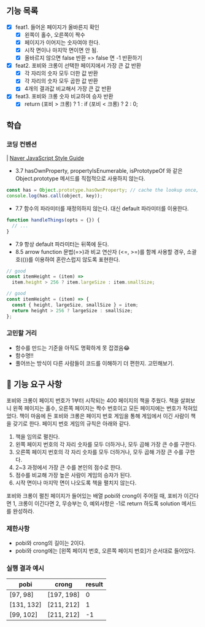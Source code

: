 ## 기능 목록

- [x] feat1. 들어온 페이지가 올바른지 확인
  - [x] 왼쪽이 홀수, 오른쪽이 짝수
  - [x] 페이지가 이어지는 숫자여야 한다.
  - [x] 시작 면이나 마지막 면이면 안 됨.
  - [x] 올바르지 않으면 false 반환 => false 면 -1 반환하기
- [x] feat2. 포비와 크롱이 선택한 페이지에서 가장 큰 값 반환
  - [x] 각 자리의 숫자 모두 더한 값 반환
  - [x] 각 자리의 숫자 모두 곱한 값 반환
  - [x] 4개의 결과값 비교해서 가장 큰 값 반환
- [x] feat3. 포비와 크롱 숫자 비교하여 승자 반환
  - [x] return (포비 > 크롱) ? 1 : if (포비 < 크롱) ? 2 : 0;

## 학습

### 코딩 컨벤션

| [Naver JavaScript Style Guide](https://github.com/naver/eslint-config-naver/blob/master/STYLE_GUIDE.md#functions)

- 3.7 hasOwnProperty, propertyIsEnumerable, isPrototypeOf 와 같은 Object.prototype 메서드를 직접적으로 사용하지 않는다.

```javascript
const has = Object.prototype.hasOwnProperty; // cache the lookup once, in module scope.
console.log(has.call(object, key));
```

- 7.7 함수의 파라미터를 재정의하지 않는다. 대신 default 파라미터를 이용한다.

```javascript
function handleThings(opts = {}) {
  // ...
}
```

- 7.9 항상 default 파라미터는 뒤쪽에 둔다.
- 8.5 arrow function 문법(=>)과 비교 연산자 (<=, >=)를 함께 사용할 경우, 소괄호(())를 이용하여 혼란스럽지 않도록 표현한다.

```javascript
// good
const itemHeight = (item) =>
  item.height > 256 ? item.largeSize : item.smallSize;

// good
const itemHeight = (item) => {
  const { height, largeSize, smallSize } = item;
  return height > 256 ? largeSize : smallSize;
};
```

### 고민할 거리

- 함수를 만드는 기준을 아직도 명확하게 못 잡겠음😂
- 함수명!!
- 풀어쓰는 방식이 다른 사람들이 코드를 이해하기 더 편한지. 고민해보기.

## 🚀 기능 요구 사항

포비와 크롱이 페이지 번호가 1부터 시작되는 400 페이지의 책을 주웠다. 책을 살펴보니 왼쪽 페이지는 홀수, 오른쪽 페이지는 짝수 번호이고 모든 페이지에는 번호가 적혀있었다. 책이 마음에 든 포비와 크롱은 페이지 번호 게임을 통해 게임에서 이긴 사람이 책을 갖기로 한다. 페이지 번호 게임의 규칙은 아래와 같다.

1. 책을 임의로 펼친다.
2. 왼쪽 페이지 번호의 각 자리 숫자를 모두 더하거나, 모두 곱해 가장 큰 수를 구한다.
3. 오른쪽 페이지 번호의 각 자리 숫자를 모두 더하거나, 모두 곱해 가장 큰 수를 구한다.
4. 2~3 과정에서 가장 큰 수를 본인의 점수로 한다.
5. 점수를 비교해 가장 높은 사람이 게임의 승자가 된다.
6. 시작 면이나 마지막 면이 나오도록 책을 펼치지 않는다.

포비와 크롱이 펼친 페이지가 들어있는 배열 pobi와 crong이 주어질 때, 포비가 이긴다면 1, 크롱이 이긴다면 2, 무승부는 0, 예외사항은 -1로 return 하도록 solution 메서드를 완성하라.

### 제한사항

- pobi와 crong의 길이는 2이다.
- pobi와 crong에는 [왼쪽 페이지 번호, 오른쪽 페이지 번호]가 순서대로 들어있다.

### 실행 결과 예시

| pobi       | crong      | result |
| ---------- | ---------- | ------ |
| [97, 98]   | [197, 198] | 0      |
| [131, 132] | [211, 212] | 1      |
| [99, 102]  | [211, 212] | -1     |
